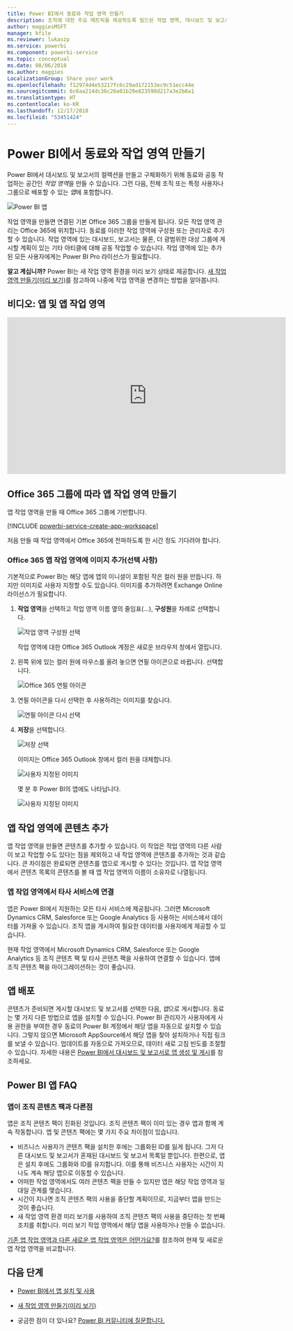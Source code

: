 ```yaml
---
title: Power BI에서 동료와 작업 영역 만들기
description: 조직에 대한 주요 메트릭을 제공하도록 빌드된 작업 영역, 대시보드 및 보고서의 컬렉션을 만드는 방법을 살펴봅니다.
author: maggiesMSFT
manager: kfile
ms.reviewer: lukaszp
ms.service: powerbi
ms.component: powerbi-service
ms.topic: conceptual
ms.date: 08/06/2018
ms.author: maggies
LocalizationGroup: Share your work
ms.openlocfilehash: f12974d4e53217fc6c29ad172153ec9c51ecc44e
ms.sourcegitcommit: 6c6aa214dc36c26a01b29e823598d217a3e2b8a1
ms.translationtype: HT
ms.contentlocale: ko-KR
ms.lasthandoff: 12/17/2018
ms.locfileid: "53451424"
---
```

# <a name="create-workspaces-with-your-colleagues-in-power-bi"></a>Power BI에서 동료와 작업 영역 만들기

Power BI에서 대시보드 및 보고서의 컬렉션을 만들고 구체화하기 위해 동료와 공동 작업하는 공간인 *작업 영역*을 만들 수 있습니다. 그런 다음, 전체 조직 또는 특정 사용자나 그룹으로 배포할 수 있는 *앱*에 포함합니다. 

![Power BI 앱](media/service-create-workspaces/power-bi-apps-left-nav.png)

작업 영역을 만들면 연결된 기본 Office 365 그룹을 만들게 됩니다. 모든 작업 영역 관리는 Office 365에 위치합니다. 동료를 이러한 작업 영역에 구성원 또는 관리자로 추가할 수 있습니다. 작업 영역에 있는 대시보드, 보고서는 물론, 더 광범위한 대상 그룹에 게시할 계획이 있는 기타 아티클에 대해 공동 작업할 수 있습니다. 작업 영역에 있는 추가된 모든 사용자에게는 Power BI Pro 라이선스가 필요합니다. 

**알고 계십니까?** Power BI는 새 작업 영역 환경을 미리 보기 상태로 제공합니다. [새 작업 영역 만들기(미리 보기)](service-create-the-new-workspaces.md)를 참고하여 나중에 작업 영역을 변경하는 방법을 알아봅니다. 

## <a name="video-apps-and-app-workspaces"></a>비디오: 앱 및 앱 작업 영역
<iframe width="640" height="360" src="https://www.youtube.com/embed/Ey5pyrr7Lk8?showinfo=0" frameborder="0" allowfullscreen></iframe>

## <a name="create-an-app-workspace-based-on-an-office-365-group"></a>Office 365 그룹에 따라 앱 작업 영역 만들기

앱 작업 영역을 만들 때 Office 365 그룹에 기반합니다.

[!INCLUDE [powerbi-service-create-app-workspace](./includes/powerbi-service-create-app-workspace.md)]

처음 만들 때 작업 영역에서 Office 365에 전파하도록 한 시간 정도 기다려야 합니다. 

### <a name="add-an-image-to-your-office-365-app-workspace-optional"></a>Office 365 앱 작업 영역에 이미지 추가(선택 사항)
기본적으로 Power BI는 해당 앱에 앱의 이니셜이 포함된 작은 컬러 원을 만듭니다. 하지만 이미지로 사용자 지정할 수도 있습니다. 이미지를 추가하려면 Exchange Online 라이선스가 필요합니다.

1. **작업 영역**을 선택하고 작업 영역 이름 옆의 줄임표(...), **구성원**을 차례로 선택합니다. 
   
     ![작업 영역 구성원 선택](media/service-create-distribute-apps/power-bi-apps-workspace-members.png)
   
    작업 영역에 대한 Office 365 Outlook 계정은 새로운 브라우저 창에서 열립니다.
2. 왼쪽 위에 있는 컬러 원에 마우스를 올려 놓으면 연필 아이콘으로 바뀝니다. 선택합니다.
   
     ![Office 365 연필 아이콘](media/service-create-distribute-apps/power-bi-apps-workspace-edit-image.png)
3. 연필 아이콘을 다시 선택한 후 사용하려는 이미지를 찾습니다.
   
     ![연필 아이콘 다시 선택](media/service-create-distribute-apps/power-bi-apps-workspace-edit-group.png)

4. **저장**을 선택합니다.
   
     ![저장 선택](media/service-create-distribute-apps/power-bi-apps-workspace-save-image.png)
   
    이미지는 Office 365 Outlook 창에서 컬러 원을 대체합니다. 
   
     ![사용자 지정된 이미지](media/service-create-distribute-apps/power-bi-apps-workspace-image-in-office-365.png)
   
    몇 분 후 Power BI의 앱에도 나타납니다.
   
     ![사용자 지정된 이미지](media/service-create-distribute-apps/power-bi-apps-image.png)

## <a name="add-content-to-your-app-workspace"></a>앱 작업 영역에 콘텐츠 추가

앱 작업 영역을 만들면 콘텐츠를 추가할 수 있습니다. 이 작업은 작업 영역의 다른 사람이 보고 작업할 수도 있다는 점을 제외하고 내 작업 영역에 콘텐츠를 추가하는 것과 같습니다. 큰 차이점은 완료되면 콘텐츠를 앱으로 게시할 수 있다는 것입니다. 앱 작업 영역에서 콘텐츠 목록의 콘텐츠를 볼 때 앱 작업 영역의 이름이 소유자로 나열됩니다.

### <a name="connect-to-third-party-services-in-app-workspaces"></a>앱 작업 영역에서 타사 서비스에 연결

앱은 Power BI에서 지원하는 모든 타사 서비스에 제공됩니다. 그러면 Microsoft Dynamics CRM, Salesforce 또는 Google Analytics 등 사용하는 서비스에서 데이터를 가져올 수 있습니다. 조직 앱을 게시하여 필요한 데이터를 사용자에게 제공할 수 있습니다.

현재 작업 영역에서 Microsoft Dynamics CRM, Salesforce 또는 Google Analytics 등 조직 콘텐츠 팩 및 타사 콘텐츠 팩을 사용하여 연결할 수 있습니다. 앱에 조직 콘텐츠 팩을 마이그레이션하는 것이 좋습니다.

## <a name="distribute-an-app"></a>앱 배포

콘텐츠가 준비되면 게시할 대시보드 및 보고서를 선택한 다음, *앱*으로 게시합니다. 동료는 몇 가지 다른 방법으로 앱을 설치할 수 있습니다. Power BI 관리자가 사용자에게 사용 권한을 부여한 경우 동료의 Power BI 계정에서 해당 앱을 자동으로 설치할 수 있습니다. 그렇지 않으면 Microsoft AppSource에서 해당 앱을 찾아 설치하거나 직접 링크를 보낼 수 있습니다. 업데이트를 자동으로 가져오므로, 데이터 새로 고침 빈도를 조절할 수 있습니다. 자세한 내용은 [Power BI에서 대시보드 및 보고서로 앱 생성 및 게시](service-create-distribute-apps.md)를 참조하세요.

## <a name="power-bi-apps-faq"></a>Power BI 앱 FAQ

### <a name="how-are-apps-different-from-organizational-content-packs"></a>앱이 조직 콘텐츠 팩과 다른점
앱은 조직 콘텐츠 팩이 진화된 것입니다. 조직 콘텐츠 팩이 이미 있는 경우 앱과 함께 계속 작동합니다. 앱 및 콘텐츠 팩에는 몇 가지 주요 차이점이 있습니다. 

* 비즈니스 사용자가 콘텐츠 팩을 설치한 후에는 그룹화된 ID를 잃게 됩니다. 그저 다른 대시보드 및 보고서가 혼재된 대시보드 및 보고서 목록일 뿐입니다. 한편으로, 앱은 설치 후에도 그룹화와 ID를 유지합니다. 이를 통해 비즈니스 사용자는 시간이 지나도 계속 해당 앱으로 이동할 수 있습니다.
* 어떠한 작업 영역에서도 여러 콘텐츠 팩을 만들 수 있지만 앱은 해당 작업 영역과 일대일 관계를 맺습니다. 
* 시간이 지나면 조직 콘텐츠 팩의 사용을 중단할 계획이므로, 지금부터 앱을 만드는 것이 좋습니다.  
* 새 작업 영역 환경 미리 보기를 사용하여 조직 콘텐츠 팩의 사용을 중단하는 첫 번째 조치를 취합니다. 미리 보기 작업 영역에서 해당 앱을 사용하거나 만들 수 없습니다.

[기존 앱 작업 영역과 다른 새로운 앱 작업 영역은 어떤가요?](service-create-the-new-workspaces.md#how-are-the-new-app-workspaces-different-from-current-app-workspaces)를 참조하여 현재 및 새로운 앱 작업 영역을 비교합니다. 

## <a name="next-steps"></a>다음 단계
* [Power BI에서 앱 설치 및 사용](service-create-distribute-apps.md)
- [새 작업 영역 만들기(미리 보기)](service-create-the-new-workspaces.md)
* 궁금한 점이 더 있나요? [Power BI 커뮤니티에 질문합니다.](http://community.powerbi.com/)
